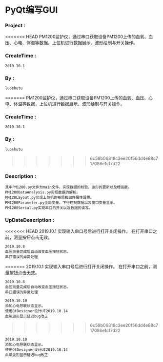 # PyQt编写GUI
  ### Project     : 
<<<<<<< HEAD
    PM1200监护仪，通过串口获取设备PM1200上传的血氧、血压、心电、体温等数据，上位机进行数据展示、波形绘制与开关操作。
  ### CreateTime  : 
    2019.10.1
  ### By          : 
    luoshutu
=======
  	PM1200监护仪，通过串口获取设备PM1200上传的血氧、血压、心电、体温等数据，上位机进行数据展示、波形绘制与开关操作。
  ### CreateTime  : 
  	2019.10.1
  ### By          : 
  	luoshutu
>>>>>>> 6c59b06318c3ee20f56dd4e88c717086e1c17d22

  ### Description :
    其中PM1200.py文件为main文件，实现数据的校验、波形的更新以及槽函数。
    PM1200DataAnalysis.py实现数据的解析。
    PM120Layout.py实现上位机的布局和部件属性设置。
    PM1200Parameter.py全局变量，下行控制数据以及窗口变量显示。
    PM1200Serial.py实现串口的开关以及数据的读写。
    
  ### UpDateDescription :
<<<<<<< HEAD
    2019.10.1
    实现输入串口号后进行打开关闭操作。
    在打开串口之前，测量按钮点击无效。
    
    2019.10.8
    血压测量完成后自动改变血压按钮状态。
    串口错误的异常处理
=======
  	2019.10.1
  	实现输入串口号后进行打开关闭操作。
    在打开串口之前，测量按钮点击无效。
    
  	2019.10.8
    血压测量完成后自动改变血压按钮状态。
    串口错误的异常处理

  	2019.10.10
    添加心电导联状态显示。
    使用QtDesigner设计UI2019.10.14
	血氧波形显示延迟bug改正
                       
>>>>>>> 6c59b06318c3ee20f56dd4e88c717086e1c17d22

    2019.10.10
    添加心电导联状态显示。
    使用QtDesigner设计UI2019.10.14
    血氧波形显示延迟bug改正